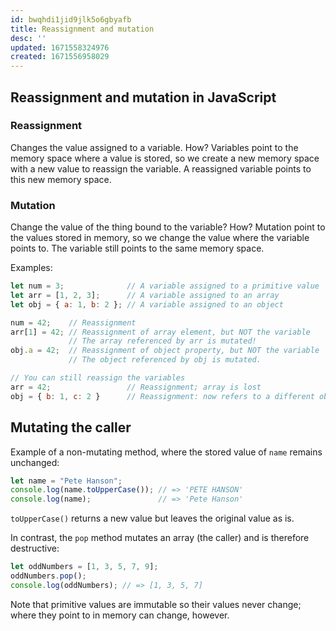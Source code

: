 ```yaml
---
id: bwqhdi1jid9jlk5o6gbyafb
title: Reassignment and mutation
desc: ''
updated: 1671558324976
created: 1671556958029
---
```

## Reassignment and mutation in JavaScript

### Reassignment
Changes the value assigned to a variable.
How? Variables point to the memory space where a value is stored, so we create a new memory space with a new value to reassign the variable. A reassigned variable points to this new memory space.

### Mutation
Change the value of the thing bound to the variable?
How? Mutation point to the values stored in memory, so we change the value where the variable points to. The variable still points to the same memory space.

Examples:
```js
let num = 3;              // A variable assigned to a primitive value
let arr = [1, 2, 3];      // A variable assigned to an array
let obj = { a: 1, b: 2 }; // A variable assigned to an object

num = 42;    // Reassignment
arr[1] = 42; // Reassignment of array element, but NOT the variable
             // The array referenced by arr is mutated!
obj.a = 42;  // Reassignment of object property, but NOT the variable
             // The object referenced by obj is mutated.

// You can still reassign the variables
arr = 42;                 // Reassignment; array is lost
obj = { b: 1, c: 2 }      // Reassignment: now refers to a different object
```

## Mutating the caller
Example of a non-mutating method, where the stored value of ```name``` remains unchanged:
```js
let name = "Pete Hanson";
console.log(name.toUpperCase()); // => 'PETE HANSON'
console.log(name);               // => 'Pete Hanson'
```
```toUpperCase()``` returns a new value but leaves the original value as is.

In contrast, the ```pop``` method mutates an array (the caller) and is therefore destructive:
```js
let oddNumbers = [1, 3, 5, 7, 9];
oddNumbers.pop();
console.log(oddNumbers); // => [1, 3, 5, 7]
```
Note that primitive values are immutable so their values never change; where they point to in memory can change, however. 

